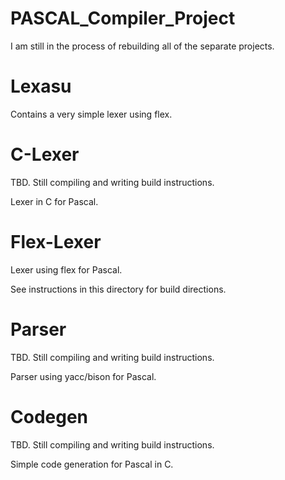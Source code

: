 # PASCAL_Compiler_Project
 
I am still in the process of rebuilding all of the separate projects.

# Lexasu

Contains a very simple lexer using flex.

# C-Lexer

TBD. Still compiling and writing build instructions.

Lexer in C for Pascal.

# Flex-Lexer

Lexer using flex for Pascal. 

See instructions in this directory for build directions.

# Parser

TBD. Still compiling and writing build instructions.

Parser using yacc/bison for Pascal.

# Codegen

TBD. Still compiling and writing build instructions.

Simple code generation for Pascal in C.